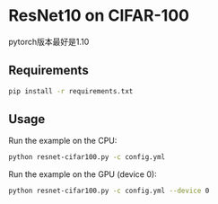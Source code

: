 # ResNet10 on CIFAR-100

pytorch版本最好是1.10

## Requirements

```bash
pip install -r requirements.txt
```

## Usage

Run the example on the CPU:

```bash
python resnet-cifar100.py -c config.yml
```

Run the example on the GPU (device 0):

```bash
python resnet-cifar100.py -c config.yml --device 0
```
